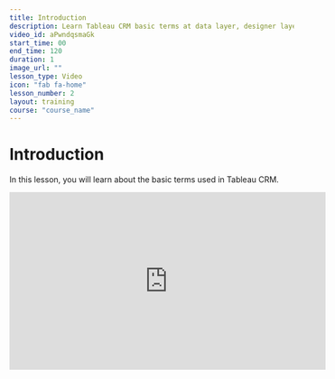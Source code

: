 ```yaml
---
title: Introduction
description: Learn Tableau CRM basic terms at data layer, designer layer and intelligence layer, and get to know what can drive your analytics adoption.
video_id: aPwndqsmaGk
start_time: 00
end_time: 120 
duration: 1 
image_url: "" 
lesson_type: Video
icon: "fab fa-home"
lesson_number: 2
layout: training
course: "course_name"
---
```


# Introduction

In this lesson, you will learn about the basic terms used in Tableau CRM.
<iframe width="560" height="315" src="https://www.youtube.com/embed/{{ page.video_id }}?start={{ page.start_time }}&end={{ page.end_time }}" frameborder="0" allow="accelerometer; autoplay; encrypted-media; gyroscope; picture-in-picture" allowfullscreen></iframe>

<script type="application/ld+json">
{
  "@context": "https://schema.org",
  "@type": ["VideoObject", "LearningResource"],
  "name": "{{ page.title }}",
  "description": "{{ page.description }}",
  "educationalLevel": "Beginner",
  "educationalAlignment": {
    "@type": "AlignmentObject",
    "educationalFramework": "Salesforce",
    "targetName": "Basic Terms",
    "targetUrl": "https://www.salesforce.com/"
  },
  "contentUrl": "https://www.youtube.com/watch?v={{ page.video_id }}",
  "thumbnailUrl": [
    "{{ page.image_url }}"
  ],
  "hasPart": [{
    "@type": ["Clip", "LearningResource"],
    "learningResourceType": "Concept Overview",
    "name": "Understanding basic terms",
    "startOffset": {{ page.start_time }},
    "endOffset": {{ page.end_time }},
    "url": "https://www.youtube.com/watch?v={{ page.video_id }}?t={{ page.start_time }}"
  }],
  "uploadDate": "2024-03-31T08:00:00+08:00"
}
</script>
